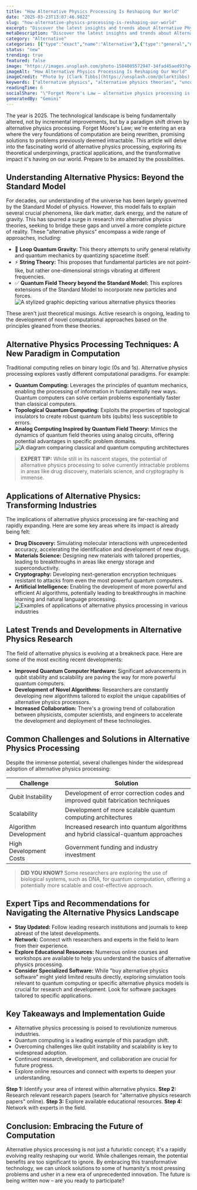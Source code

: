 ```yaml
---
title: "How Alternative Physics Processing Is Reshaping Our World"
date: "2025-03-23T13:07:46.982Z"
slug: "how-alternative-physics-processing-is-reshaping-our-world"
excerpt: "Discover the latest insights and trends about Alternative Physics Processing. This comprehensive guide covers everything you need to know about Alternative Physics Processing in 2025."
metaDescription: "Discover the latest insights and trends about Alternative Physics Processing. This comprehensive guide covers everything you need to know about Alternative..."
category: "Alternative"
categories: [{"type":"exact","name":"Alternative"},{"type":"general","name":"Computing"},{"type":"medium","name":"High-Performance Computing"},{"type":"specific","name":"GPU Acceleration"},{"type":"niche","name":"CUDA Programming"}]
status: "new"
trending: true
featured: false
image: "https://images.unsplash.com/photo-1504805572947-34fad45aed93?q=85&w=1200&fit=max&fm=webp&auto=compress"
imageAlt: "How Alternative Physics Processing Is Reshaping Our World"
imageCredit: "Photo by [Clark Tibbs](https://unsplash.com/@clarktibbs) on Unsplash"
keywords: ["alternative physics", "alternative physics theories", "unconventional physics", "physics beyond the standard model", "new physics models", "alternative physics processing techniques", "buy alternative physics software", "alternative physics research papers", "applications of alternative physics", "quantum computing alternative physics"]
readingTime: 6
socialShare: "\"Forget Moore's Law – alternative physics processing is rewriting the rules of computation, promising solutions to problems once deemed impossible.\""
generatedBy: "Gemini"
---
```




The year is 2025.  The technological landscape is being fundamentally altered, not by incremental improvements, but by a paradigm shift driven by alternative physics processing.  Forget Moore's Law; we're entering an era where the very foundations of computation are being rewritten, promising solutions to problems previously deemed intractable. This article will delve into the fascinating world of alternative physics processing, exploring its theoretical underpinnings, practical applications, and the transformative impact it's having on our world.  Prepare to be amazed by the possibilities.

## Understanding Alternative Physics: Beyond the Standard Model

For decades, our understanding of the universe has been largely governed by the Standard Model of physics. However, this model fails to explain several crucial phenomena, like dark matter, dark energy, and the nature of gravity. This has spurred a surge in research into alternative physics theories, seeking to bridge these gaps and unveil a more complete picture of reality.  These "alternative physics" encompass a wide range of approaches, including:

* 🔑 **Loop Quantum Gravity:**  This theory attempts to unify general relativity and quantum mechanics by quantizing spacetime itself.
* ⚡ **String Theory:**  This proposes that fundamental particles are not point-like, but rather one-dimensional strings vibrating at different frequencies.
* ✅ **Quantum Field Theory beyond the Standard Model:**  This explores extensions of the Standard Model to incorporate new particles and forces.
![A stylized graphic depicting various alternative physics theories](https://images.unsplash.com/photo-1451187580459-43490279c0fa?q=85&w=1200&fit=max&fm=webp&auto=compress)

These aren't just theoretical musings. Active research is ongoing, leading to the development of novel computational approaches based on the principles gleaned from these theories.

## Alternative Physics Processing Techniques: A New Paradigm in Computation

Traditional computing relies on binary logic (0s and 1s).  Alternative physics processing explores vastly different computational paradigms.  For example:

* **Quantum Computing:** Leverages the principles of quantum mechanics, enabling the processing of information in fundamentally new ways.  Quantum computers can solve certain problems exponentially faster than classical computers.
* **Topological Quantum Computing:** Exploits the properties of topological insulators to create robust quantum bits (qubits) less susceptible to errors.
* **Analog Computing Inspired by Quantum Field Theory:**  Mimics the dynamics of quantum field theories using analog circuits, offering potential advantages in specific problem domains.
![A diagram comparing classical and quantum computing architectures](https://images.unsplash.com/photo-1484417894907-623942c8ee29?q=85&w=1200&fit=max&fm=webp&auto=compress)

> **EXPERT TIP:**  While still in its nascent stages, the potential of alternative physics processing to solve currently intractable problems in areas like drug discovery, materials science, and cryptography is immense.

## Applications of Alternative Physics: Transforming Industries

The implications of alternative physics processing are far-reaching and rapidly expanding.  Here are some key areas where its impact is already being felt:

* **Drug Discovery:**  Simulating molecular interactions with unprecedented accuracy, accelerating the identification and development of new drugs.
* **Materials Science:** Designing new materials with tailored properties, leading to breakthroughs in areas like energy storage and superconductivity.
* **Cryptography:**  Developing next-generation encryption techniques resistant to attacks from even the most powerful quantum computers.
* **Artificial Intelligence:**  Enabling the development of more powerful and efficient AI algorithms, potentially leading to breakthroughs in machine learning and natural language processing.
![Examples of applications of alternative physics processing in various industries](https://images.unsplash.com/photo-1517976487492-5750f3195933?q=85&w=1200&fit=max&fm=webp&auto=compress)

## Latest Trends and Developments in Alternative Physics Research

The field of alternative physics is evolving at a breakneck pace.  Here are some of the most exciting recent developments:

* **Improved Quantum Computer Hardware:**  Significant advancements in qubit stability and scalability are paving the way for more powerful quantum computers.
* **Development of Novel Algorithms:**  Researchers are constantly developing new algorithms tailored to exploit the unique capabilities of alternative physics processors.
* **Increased Collaboration:**  There's a growing trend of collaboration between physicists, computer scientists, and engineers to accelerate the development and deployment of these technologies.

## Common Challenges and Solutions in Alternative Physics Processing

Despite the immense potential, several challenges hinder the widespread adoption of alternative physics processing:

| Challenge                     | Solution                                                                  |
|------------------------------|--------------------------------------------------------------------------|
| Qubit Instability             | Development of error correction codes and improved qubit fabrication techniques |
| Scalability                   | Development of more scalable quantum computing architectures                |
| Algorithm Development          | Increased research into quantum algorithms and hybrid classical-quantum approaches |
| High Development Costs          | Government funding and industry investment                               |

> **DID YOU KNOW?**  Some researchers are exploring the use of biological systems, such as DNA, for quantum computation, offering a potentially more scalable and cost-effective approach.

## Expert Tips and Recommendations for Navigating the Alternative Physics Landscape

* **Stay Updated:**  Follow leading research institutions and journals to keep abreast of the latest developments.
* **Network:**  Connect with researchers and experts in the field to learn from their experience.
* **Explore Educational Resources:**  Numerous online courses and workshops are available to help you understand the basics of alternative physics processing.
* **Consider Specialized Software:** While "buy alternative physics software" might yield limited results directly, exploring simulation tools relevant to quantum computing or specific alternative physics models is crucial for research and development.  Look for software packages tailored to specific applications.



## Key Takeaways and Implementation Guide

* Alternative physics processing is poised to revolutionize numerous industries.
* Quantum computing is a leading example of this paradigm shift.
* Overcoming challenges like qubit instability and scalability is key to widespread adoption.
* Continued research, development, and collaboration are crucial for future progress.
* Explore online resources and connect with experts to deepen your understanding.

**Step 1:** Identify your area of interest within alternative physics. **Step 2:** Research relevant research papers (search for "alternative physics research papers" online). **Step 3:** Explore available educational resources. **Step 4:** Network with experts in the field.

## Conclusion: Embracing the Future of Computation

Alternative physics processing is not just a futuristic concept; it's a rapidly evolving reality reshaping our world.  While challenges remain, the potential benefits are too significant to ignore.  By embracing this transformative technology, we can unlock solutions to some of humanity's most pressing problems and usher in a new era of unprecedented innovation.  The future is being written now – are you ready to participate?

